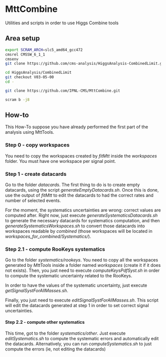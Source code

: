 MttCombine
==========

Utilities and scripts in order to use Higgs Combine tools

## Area setup

```bash
export SCRAM_ARCH=slc5_amd64_gcc472
cmsrel CMSSW_6_1_1
cmsenv
git clone https://github.com/cms-analysis/HiggsAnalysis-CombinedLimit.git HiggsAnalysis/CombinedLimit

cd HiggsAnalysis/CombinedLimit
git checkout V03-05-00
cd -

git clone https://github.com/IPNL-CMS/MttCombine.git

scram b -j8
```

## How-to

This How-To suppose you have already performed the first part of the analysis using MttTools.

### Step 0 - copy workspaces

You need to copy the workspaces created by *fitMtt* inside the *workspaces* folder. You must have one workspace per signal point.

### Step 1 - create datacards

Go to the folder *datacards*. The first thing to do is to create empty datacards, using the script *generateEmptyDatacards.sh*. Once this is done, use the output of *fitMtt* to edit the datacards to had the correct rates and number of selected events.

For the moment, the systematics uncertainties are wrong: correct values are computed after. Right now, just execute *generateSystematicsDatacards.sh* to generate the necessary datacards for systematics computation, and then *generateSystematicsWorkspaces.sh* to convert those datacards into workspaces readable by *combined* (those workspaces will be located in *workspaces_for_combined/Systematics/*).

### Step 2.1 - compute RooKeys systematics

Go to the folder *systematics/rookeys*. You need to copy all the workspaces generated by *MttTools* inside a folder named *workspaces* (create it if it does not exists). Then, you just need to execute *computeKeysPdfSyst.sh* in order to compute the systematic uncertainty related to the RooKeys.

In order to have the values of the systematic uncertainty, just execute *getSignalSystForAllMasses.sh*.

Finally, you just need to execute *editSignalSystForAllMasses.sh*. This script will edit the datacards generated at step 1 in order to set correct signal uncertainties.

#### Step 2.2 - compute other systematics

This time, got to the folder *systematics/other*. Just execute *editSystematics.sh* to compute the systematic errors and automatically edit the datacards. Alternatively, you can run *computeSystematics.sh* to just compute the errors (ie, not editing the datacards)
